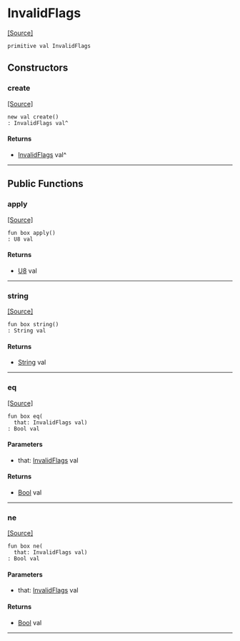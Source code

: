 # InvalidFlags
<span class="source-link">[[Source]](src/mqtt-primitives/errorCodes.md#L-0-18)</span>
```pony
primitive val InvalidFlags
```

## Constructors

### create
<span class="source-link">[[Source]](src/mqtt-primitives/errorCodes.md#L-0-18)</span>


```pony
new val create()
: InvalidFlags val^
```

#### Returns

* [InvalidFlags](mqtt-primitives-InvalidFlags.md) val^

---

## Public Functions

### apply
<span class="source-link">[[Source]](src/mqtt-primitives/errorCodes.md#L-0-18)</span>


```pony
fun box apply()
: U8 val
```

#### Returns

* [U8](builtin-U8.md) val

---

### string
<span class="source-link">[[Source]](src/mqtt-primitives/errorCodes.md#L-0-18)</span>


```pony
fun box string()
: String val
```

#### Returns

* [String](builtin-String.md) val

---

### eq
<span class="source-link">[[Source]](src/mqtt-primitives/errorCodes.md#L-0-18)</span>


```pony
fun box eq(
  that: InvalidFlags val)
: Bool val
```
#### Parameters

*   that: [InvalidFlags](mqtt-primitives-InvalidFlags.md) val

#### Returns

* [Bool](builtin-Bool.md) val

---

### ne
<span class="source-link">[[Source]](src/mqtt-primitives/errorCodes.md#L-0-18)</span>


```pony
fun box ne(
  that: InvalidFlags val)
: Bool val
```
#### Parameters

*   that: [InvalidFlags](mqtt-primitives-InvalidFlags.md) val

#### Returns

* [Bool](builtin-Bool.md) val

---

